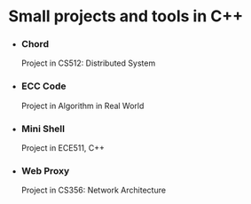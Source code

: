 # Small projects and tools in C++
  
* ### Chord 
  Project in CS512: Distributed System
 
* ### ECC Code
  Project in Algorithm in Real World

* ### Mini Shell
  Project in ECE511, C++

* ### Web Proxy
  Project in CS356: Network Architecture
